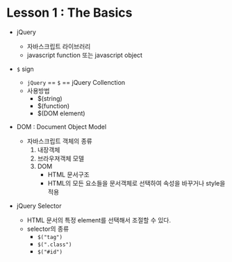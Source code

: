 # Lesson 1 : The Basics

* jQuery
    * 자바스크립트 라이브러리
    * javascript function 또는 javascript object

* ```$``` sign
    * ```jQuery``` == ```$``` == jQuery Collenction
    * 사용방법
        * $(string)
        * $(function)
        * $(DOM element)

* DOM : Document Object Model
    * 자바스크립트 객체의 종류
        1) 내장객체
        2) 브라우져객체 모델
        3) DOM
            * HTML 문서구조
            * HTML의 모든 요소들을 문서객체로 선택하여 속성을 바꾸거나 style을 적용

* jQuery Selector
    * HTML 문서의 특정 element를 선택해서 조절할 수 있다.
    * selector의 종류
        * ```$("tag")```
        * ```$(".class")```
        * ```$("#id")```


